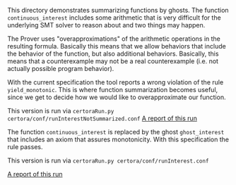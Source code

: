 This directory demonstrates summarizing functions by ghosts.
The function `continuous_interest` includes some arithmetic that is very difficult for the underlying SMT solver to reason about and two things may happen.

The Prover uses "overapproximations" of the arithmetic operations in the resulting formula. Basically this means that we allow 
behaviors that include the behavior of the function, but also additional behaviors. Basically, this means that a counterexample may not be a real counterexample (i.e. not actually possible program behavior).

With the current specification the tool reports a wrong violation of the rule `yield_monotonic`. This is where function summarization becomes useful, since we get to decide how we would like to overapproximate our function. 

This version is run via
```certoraRun.py certora/conf/runInterestNotSummarized.conf```
[A report of this run](https://prover.certora.com/output/1902/18f536c055eb4ec9914a29be80311b6b?anonymousKey=727bc70281ed3f35a0840d6a4b4db8abcf0e854d)

The function `continuous_interest` is replaced by the ghost `ghost_interest` that includes an axiom that assures monotonicity.
With this specification the rule passes.

This version is run via
```certoraRun.py certora/conf/runInterest.conf```

[A report of this run](https://prover.certora.com/output/1902/73a895f7ded84eb8825a0148f34d8239?anonymousKey=c6fb5f93904323fc4026e4f05e22ca6d56329c46)